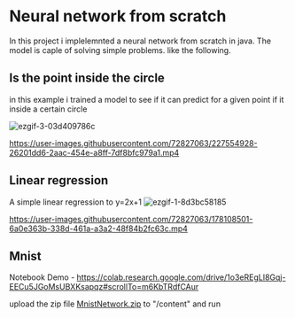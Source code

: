# Neural network from scratch
In this project i implelemnted a neural network from scratch in java. The model is caple of solving simple problems.
like the following.
## Is the point inside the circle
in this example i trained a model to see if it can predict for a given point if it inside a certain circle

![ezgif-3-03d409786c](https://user-images.githubusercontent.com/72827063/227554432-50ebe35d-dc14-499e-981c-fcc2fe8fac10.gif)

https://user-images.githubusercontent.com/72827063/227554928-26201dd6-2aac-454e-a8ff-7df8bfc979a1.mp4

## Linear regression
A simple linear regression to y=2x+1
![ezgif-1-8d3bc58185](https://user-images.githubusercontent.com/72827063/178108562-7724e659-b519-43f7-a94e-e0d68e83495c.gif)

https://user-images.githubusercontent.com/72827063/178108501-6a0e363b-338d-461a-a3a2-48f84b2fc63c.mp4

## Mnist
Notebook Demo - https://colab.research.google.com/drive/1o3eREgLI8Gqj-EECu5JGoMsUBXKsapqz#scrollTo=m6KbTRdfCAur

upload the zip file [MnistNetwork.zip](https://github.com/nirkoren1/Neural_network_from_scratch/files/11148689/MnistNetwork.zip) to "/content" and run


